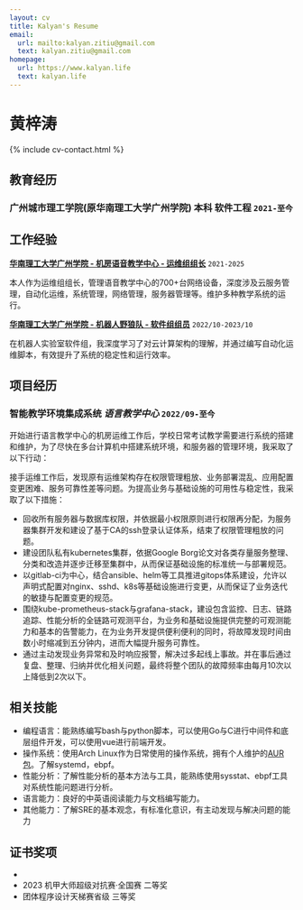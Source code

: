 ```yaml
---
layout: cv
title: Kalyan's Resume
email:
  url: mailto:kalyan.zitiu@gmail.com
  text: kalyan.zitiu@gmail.com
homepage:
  url: https://www.kalyan.life
  text: kalyan.life
---
```


# 黄梓涛

<!--
include contact information from the front matter
Supported arguments:
    - homepage: url, text
    - phone
    - email
-->

{% include cv-contact.html %}

## 教育经历

### 广州城市理工学院(原华南理工大学广州学院) 本科 软件工程 `2021-至今`

## 工作经验

[**华南理工大学广州学院 - 机房语音教学中心 - 运维组组长**](https://wy.gcu.edu.cn/2023/0523/c768a150266/page.htm) `2021-2025`

本人作为运维组组长，管理语音教学中心的700+台网络设备，深度涉及云服务管理，自动化运维，系统管理，网络管理，服务器管理等。维护多种教学系统的运行。



[**华南理工大学广州学院 - 机器人野狼队 - 软件组组员**](https://gcubot.cn) `2022/10-2023/10`

在机器人实验室软件组，我深度学习了对云计算架构的理解，并通过编写自动化运维脚本，有效提升了系统的稳定性和运行效率。



## 项目经历


### **智能教学环境集成系统** *语言教学中心* `2022/09-至今`

开始进行语言教学中心的机房运维工作后，学校日常考试教学需要进行系统的搭建和维护，为了尽快在多台计算机中搭建系统环境，和服务器的管理环境，我采取了以下行动：


接手运维工作后，发现原有运维架构存在权限管理粗放、业务部署混乱、应用配置变更困难、服务可靠性差等问题。为提高业务与基础设施的可用性与稳定性，我采取了以下措施：

- 回收所有服务器与数据库权限，并依据最小权限原则进行权限再分配，为服务器集群开发和建设了基于CA的ssh登录认证体系，结束了权限管理粗放的问题。
- 建设团队私有kubernetes集群，依据Google Borg论文对各类存量服务整理、分类和改造并逐步迁移至集群中，从而保证基础设施的标准统一与部署规范。
- 以gitlab-ci为中心，结合ansible、helm等工具推进gitops体系建设，允许以声明式配置对nginx、sshd、k8s等基础设施进行变更，从而保证了业务迭代的敏捷与配置变更的规范。
- 围绕kube-prometheus-stack与grafana-stack，建设包含监控、日志、链路追踪、性能分析的全链路可观测平台，为业务和基础设施提供完整的可观测能力和基本的告警能力，在为业务开发提供便利便利的同时，将故障发现时间由数小时缩减到五分钟内，进而大幅提升服务可靠性。
- 通过主动发现业务异常和及时响应报警，解决过多起线上事故。并在事后通过复盘、整理、归纳并优化相关问题，最终将整个团队的故障频率由每月10次以上降低到2次以下。

## 相关技能

- 编程语言：能熟练编写bash与python脚本，可以使用Go与C进行中间件和底层组件开发，可以使用vue进行前端开发。
- 操作系统：使用Arch Linux作为日常使用的操作系统，拥有个人维护的[AUR包](https://aur.archlinux.org/packages?O=0&SeB=m&K=kawhicurry&outdated=&SB=m&SO=d&PP=50&submit=Go)。了解systemd，ebpf。
- 性能分析：了解性能分析的基本方法与工具，能熟练使用sysstat、ebpf工具对系统性能问题进行分析。
- 语言能力：良好的中英语阅读能力与文档编写能力。
- 其他能力：了解SRE的基本观念，有标准化意识，有主动发现与解决问题的能力

## 证书奖项

- 
- 2023 机甲大师超级对抗赛·全国赛 二等奖
- 团体程序设计天梯赛省级 三等奖

